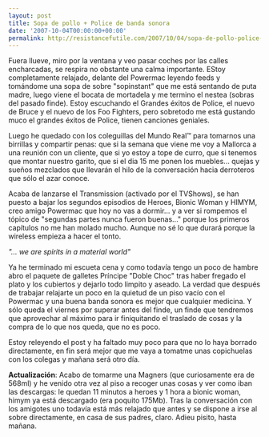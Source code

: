 ```yaml
---
layout: post
title: Sopa de pollo + Police de banda sonora
date: '2007-10-04T00:00:00+00:00'
permalink: http://resistancefutile.com/2007/10/04/sopa-de-pollo-police-de-banda-sonora/
---
```

Fuera llueve, miro por la ventana y veo pasar coches por las calles encharcadas, se respira no obstante una calma importante. EStoy completamente relajado, delante del Powermac leyendo feeds y tomándome una sopa de sobre "sopinstant" que me está sentando de puta madre, luego viene el bocata de mortadela y me termino el nestea (sobras del pasado finde). Estoy escuchando el Grandes éxitos de Police, el nuevo de Bruce y el nuevo de los Foo Fighters, pero sobretodo me está gustando muco el grandes éxitos de Police, tienen canciones geniales.

Luego he quedado con los coleguillas del Mundo Real&trade; para tomarnos una birrillas y compartir penas: que si la semana que viene me voy a Mallorca a una reunión con un cliente, que si yo estoy a tope de curro, que si tenemos que montar nuestro garito, que si el dia 15 me ponen los muebles... quejas y sueños mezclados que llevarán el hilo de la conversación hacia derroteros que sólo el azar conoce.

Acaba de lanzarse el Transmission (activado por el TVShows), se han puesto a bajar los segundos episodios de Heroes, Bionic Woman y HIMYM, creo amigo Powermac que hoy no vas a dormir... y a ver si rompemos el tópico de "segundas partes nunca fueron buenas..." porque los primeros capítulos no me han molado mucho. Aunque no sé lo que durará porque la wireless empieza a hacer el tonto.

<em>"... we are spirits in a material world"</em>

Ya he terminado mi escueta cena y como todavía tengo un poco de hambre abro el paquete de galletes Príncipe "Doble Choc" tras haber fregado el plato y los cubiertos y dejarlo todo limpito y aseado. La verdad que después de trabajar relajarte un poco en la quietud de un piso vacío con el Powermac y una buena banda sonora es mejor que cualquier medicina. Y sólo queda el viernes por superar antes del finde, un finde que tendremos que aprovechar al máximo para ir finiquitando el traslado de cosas y la compra de lo que nos queda, que no es poco. 

Estoy releyendo el post y ha faltado muy poco para que no lo haya borrado directamente, en fin será mejor que me vaya a tomatme unas copichuelas con los colegas y mañana será otro día.

<strong>Actualización</strong>: Acabo de tomarme una Magners (que curiosamente era de 568ml) y he venido otra vez al piso a recoger unas cosas y ver como iban las descargas: le quedan 11 minutos a heroes y 1 hora a bionic woman, himym ya está descargado (era poquito 175Mb). Tras la conversación con los amigotes uno todavía está más relajado que antes y se dispone a irse al sobre directamente, en casa de sus padres, claro. Adieu pisito, hasta mañana.
